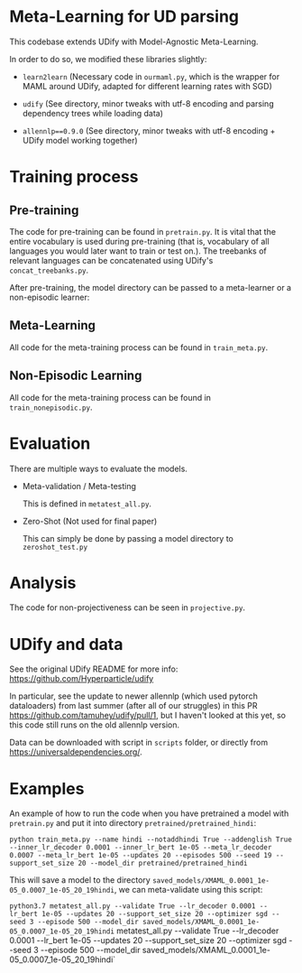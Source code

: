 # Meta-Learning for UD parsing
This codebase extends UDify with Model-Agnostic Meta-Learning. 

In order to do so, we modified these libraries slightly:

- `learn2learn` (Necessary code in `ourmaml.py`, which is the wrapper for MAML around UDify, adapted for different learning rates with SGD)

- `udify` (See directory, minor tweaks with utf-8 encoding and parsing dependency trees while loading data)

- `allennlp==0.9.0` (See directory, minor tweaks with utf-8 encoding + UDify model working together)

# Training process
## Pre-training
The code for pre-training can be found in `pretrain.py`. 
It is vital that the entire vocabulary is used during pre-training (that is, vocabulary of all languages you would later want to train or test on.). The treebanks of relevant languages can be concatenated using UDify's `concat_treebanks.py`.

After pre-training, the model directory can be passed to a meta-learner or a non-episodic learner: 

## Meta-Learning
All code for the meta-training process can be found in `train_meta.py`. 

## Non-Episodic Learning
All code for the meta-training process can be found in `train_nonepisodic.py`. 

# Evaluation 
There are multiple ways to evaluate the models.
* Meta-validation / Meta-testing

  This is defined in `metatest_all.py`.
* Zero-Shot (Not used for final paper)

  This can simply be done by passing a model directory to `zeroshot_test.py`

# Analysis
The code for non-projectiveness can be seen in `projective.py`.

# UDify and data
See the original UDify README for more info: https://github.com/Hyperparticle/udify

In particular, see the update to newer allennlp (which used pytorch dataloaders) from last summer (after all of our struggles) in this PR https://github.com/tamuhey/udify/pull/1, but I haven't looked at this yet, so this code still runs on the old allennlp version.

Data can be downloaded with script in `scripts` folder, or directly from https://universaldependencies.org/. 

# Examples 
An example of how to run the code when you have pretrained a model with `pretrain.py` and put it into directory `pretrained/pretrained_hindi`: 

`python train_meta.py --name hindi --notaddhindi True --addenglish True --inner_lr_decoder 0.0001 --inner_lr_bert 1e-05 --meta_lr_decoder 0.0007 --meta_lr_bert 1e-05 --updates 20 --episodes 500 --seed 19 --support_set_size 20 --model_dir pretrained/pretrained_hindi` 

This will save a model to the directory `saved_models/XMAML_0.0001_1e-05_0.0007_1e-05_20_19hindi`, we can meta-validate using this script:

`python3.7 metatest_all.py --validate True --lr_decoder 0.0001 --lr_bert 1e-05 --updates 20 --support_set_size 20 --optimizer sgd --seed 3 --episode 500 --model_dir saved_models/XMAML_0.0001_1e-05_0.0007_1e-05_20_19hindi`
metatest_all.py --validate True --lr_decoder 0.0001 --lr_bert 1e-05 --updates 20 --support_set_size 20 --optimizer sgd --seed 3 --episode 500 --model_dir saved_models/XMAML_0.0001_1e-05_0.0007_1e-05_20_19hindi`
